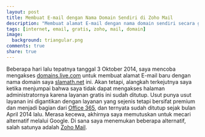 ```yaml
---
layout: post
title: Membuat E-mail dengan Nama Domain Sendiri di Zoho Mail
description: "Membuat alamat E-mail dengan nama domain sendiri secara gratis menggunakan layanan Zoho mail."
tags: [internet, email, gratis, zoho, mail, domain]
image:
  background: triangular.png
comments: true
share: true
---
```


Beberapa hari lalu tepatnya tanggal 3 Oktober 2014, saya mencoba mengakses [domains.live.com](http://domains.live.com) untuk membuat alamat E-mail baru dengan nama domain saya [slamath.net](http://slamath.net) ini. Akan tetapi, alangkah terkejutnya saya ketika menjumpai bahwa saya tidak dapat mengakses halaman administratornya karena layanan gratis ini sudah ditutup. Usut punya usut layanan ini digantikan dengan layanan yang sejenis tetapi bersifat premium dan menjadi bagian dari [Office 365](http://en.wikipedia.org/wiki/Office_365), dan ternyata sudah ditutup sejak bulan April 2014 lalu. Merasa kecewa, akhirnya saya memutuskan untuk mecari alternatif melalui Google. Di sana saya menemukan beberapa alternatif, salah satunya adalah [Zoho Mail](http://zoho.com/mail).